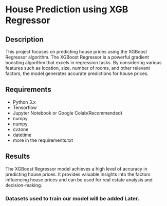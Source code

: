 
# House Prediction using XGB Regressor
## Description
This project focuses on predicting house prices using the XGBoost Regressor algorithm. The XGBoost Regressor is a powerful gradient boosting algorithm that excels in regression tasks. By considering various features such as location, size, number of rooms, and other relevant factors, the model generates accurate predictions for house prices.
## Requirements

- Python 3.x
- Tensorflow
- Jupyter Notebook or Google Colab(Recommended)
- numpy
- numpy
- cvzone
- datetime
- more in the requirements.txt
## Results
The XGBoost Regressor model achieves a high level of accuracy in predicting house prices. It provides valuable insights into the factors influencing house prices and can be used for real estate analysis and decision-making.
### Datasets used to train our model will be added Later.
